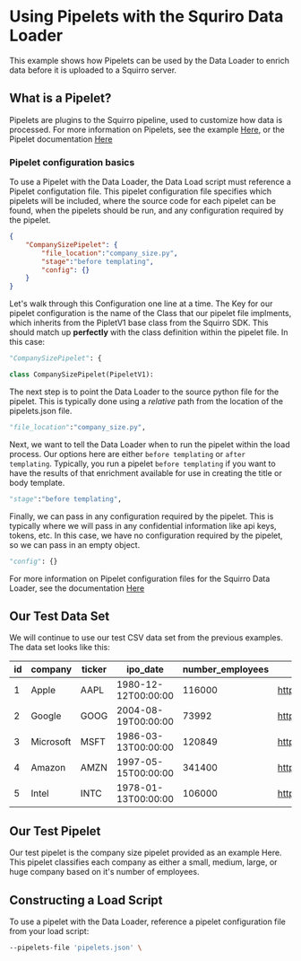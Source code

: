 # Using Pipelets with the Squriro Data Loader

This example shows how Pipelets can be used by the Data Loader to enrich data before it is uploaded to a Squirro server.

## What is a Pipelet?

Pipelets are plugins to the Squirro pipeline, used to customize how data is processed.
For more information on Pipelets, see the example [Here](https://github.com/squirro/training/tree/master/pipelets), or the Pipelet documentation [Here](https://squirro.atlassian.net/wiki/display/DOC/Pipelets)

### Pipelet configuration basics

To use a Pipelet with the Data Loader, the Data Load script must reference a Pipelet configutation file. This pipelet configuration file specifies which pipelets will be included, where the source code for each pipelet can be found, when the pipelets should be run, and any configuration required by the pipelet.

```json
{
    "CompanySizePipelet": {
        "file_location":"company_size.py",
        "stage":"before templating",
        "config": {}
    }
}
```

Let's walk through this Configuration one line at a time.
The Key for our pipelet configuration is the name of the Class that our pipelet file implments, which inherits from the PipletV1 base class from the Squirro SDK.
This should match up __perfectly__ with the class definition within the pipelet file. In this case:
```python
"CompanySizePipelet": {
```
```python
class CompanySizePipelet(PipeletV1):
```

The next step is to point the Data Loader to the source python file for the pipelet. This is typically done using a _relative_ path from the location of the pipelets.json file.
```python
"file_location":"company_size.py",
```

Next, we want to tell the Data Loader when to run the pipelet within the load process. Our options here are either `before templating` or `after templating`. Typically, you run a pipelet `before templating` if you want to have the results of that enrichment available for use in creating the title or body template.
```python
"stage":"before templating",
```

Finally, we can pass in any configuration required by the pipelet. This is typically where we will pass in any confidential information like api keys, tokens, etc. In this case, we have no configuration required by the pipelet, so we can pass in an empty object.
```python
"config": {}
```

For more information on Pipelet configuration files for the Squirro Data Loader, see the documentation [Here](https://squirro.atlassian.net/wiki/display/DOC/Data+Loader+Pipelet+Config+Reference)

## Our Test Data Set
We will continue to use our test CSV data set from the previous examples.
The data set looks like this:

|id|company|ticker|ipo_date|number_employees|link|
|---|---|---|---|---|---|
|1|Apple|AAPL|1980-12-12T00:00:00|116000|https://finance.yahoo.com/quote/AAPL|
|2|Google|GOOG|2004-08-19T00:00:00|73992|https://finance.yahoo.com/quote/GOOG|
|3|Microsoft|MSFT|1986-03-13T00:00:00|120849|https://finance.yahoo.com/quote/MSFT|
|4|Amazon|AMZN|1997-05-15T00:00:00|341400|https://finance.yahoo.com/quote/AMZN|
|5|Intel|INTC|1978-01-13T00:00:00|106000|https://finance.yahoo.com/quote/INTC|

## Our Test Pipelet

Our test pipelet is the company size pipelet provided as an example Here.
This pipelet classifies each company as either a small, medium, large, or huge company based on it's number of employees.

## Constructing a Load Script
To use a pipelet with the Data Loader, reference a pipelet configuration file from your load script:

```bash
--pipelets-file 'pipelets.json' \
```
